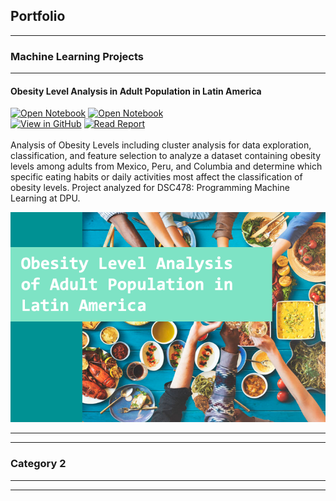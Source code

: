 ## Portfolio

---

### Machine Learning Projects
---
#### Obesity Level Analysis in Adult Population in Latin America 
[![Open Notebook](https://img.shields.io/badge/Jupyter-Open%20Cluster%20Analysis%20Notebook-yellowgreen?logo=Jupyter)](projects/ClusterAnalysis-ObesityLevels.html)
[![Open Notebook](https://img.shields.io/badge/Jupyter-Open%20Feature%20Selection%20Notebook-yellowgreen?logo=Jupyter)](projects/FeatureSelection-ObesityLevels.html)<br>
[![View in GitHub](https://img.shields.io/badge/Github-View%20in%20Github-008080?logo=Jupyter)](https://github.com/lacodyle/obesity_level_analysis)
[![Read Report](https://img.shields.io/badge/Adobe%20PDF-Read%20Report-CBC3E3?logo=Adobe)](pdf/Obesity_Level_Analysis_Report.pdf)
<br><br>
Analysis of Obesity Levels including cluster analysis for data exploration, classification, and feature selection to analyze a dataset containing
obesity levels among adults from Mexico, Peru, and Columbia and determine which specific eating habits or daily activities most affect the 
classification of obesity levels. Project analyzed for DSC478: Programming Machine Learning at DPU. <br>

<a href="https://drive.google.com/file/d/1hnCzV_dOuIXPVfue7OwqrCxynnF-KuE2/view?usp=sharing"><img src="images/ObesityLevels.png?raw=true"/>  
</a>

---


---

### Category 2



---




---

